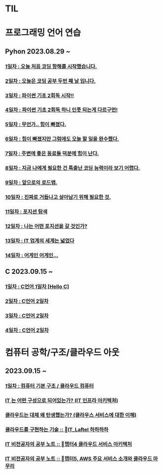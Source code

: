 # TIL

# 프로그래밍 언어 연습
## Pyhon 2023.08.29 ~
### [1일차 : 오늘 처음 코딩 항해를 시작했습니다.](https://5dietggul.tistory.com/5) 
### [2일차 : 오늘은 코딩 공부 두번 째 날 입니다.](https://5dietggul.tistory.com/6)
### [3일차 : 파이썬 기초 2회독 시작!!](https://5dietggul.tistory.com/7) 
### [4일차 : 파이썬 기초 2회독 하니 인풋 되는게 다르구먼!](https://5dietggul.tistory.com/8) 
### [5일차 : 무언가.. 힘이 빠졌다.](https://5dietggul.tistory.com/9) 
### [6일차 : 힘이 빠졌지만 그럼에도 오늘 할 일을 완수했다.](https://5dietggul.tistory.com/10) 
### [7일차 : 주변에 좋은 동료들 덕분에 힘이 난다.](https://5dietggul.tistory.com/11) 
### [8일차 : 지금 나에게 필요한 건 특출난 코딩 능력이라 보기 어렵다.](https://5dietggul.tistory.com/12) 
### [9일차 : 앞으로의 로드맵.](https://5dietggul.tistory.com/13) 
### [10일차 : 진짜로 거듭나고 살아남기 위해 필요한 것.](https://5dietggul.tistory.com/14) 
### [11일차 : 포지션 탐색](https://5dietggul.tistory.com/15) 
### [12일차 : 나는 어떤 포지션을 갈 것인가?](https://5dietggul.tistory.com/16) 
### [13일차 : IT 업계의 세계는 넓었다](https://5dietggul.tistory.com/17) 
### [14일차 : 어게인 어게인...](https://5dietggul.tistory.com/18) 

## C 2023.09.15 ~
### [1일차 : C언어 1일차 [Hello C] ](https://5dietggul.tistory.com/19) 
### [2일차 : C언어 2일차](https://5dietggul.tistory.com/21)
### [3일차 : C언어 2일차](https://5dietggul.tistory.com/22)
### [4일차 : C언어 2일차](https://5dietggul.tistory.com/23)

# 컴퓨터 공학/구조/클라우드 아웃
## 2023.09.15 ~
### [1일차 : 컴퓨터 기본 구조 / 클라우드 컴퓨터](https://5dietggul.tistory.com/20) 
### [IT 는 어떤 구성으로 되어있는가? (IT 인프라 아키텍쳐)](https://www.youtube.com/watch?v=Br5qOrJTJ4g)
### [클라우드는 대체 왜 탄생했는가? (클라우스 서비스에 대한 이해)](https://5dietggul.tistory.com/24) 
### [클라우드를 구현하는 기술 :: IT_Laftel 하하하하](https://blog.naver.com/vocal_mark/223225272450)
### [IT 비전공자의 공부 노트 :: 챕터4 클라우드 서비스 아키텍처](https://blog.naver.com/vocal_mark/223225786834)
### [IT 비전공자의 공부 노트 :: 챕터5, AWS 주요 서비스 소개와 클라우드 마무리](https://blog.naver.com/vocal_mark/223225971608)
